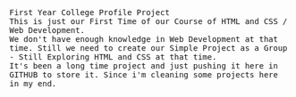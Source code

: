 <samp> First Year College Profile Project </br>
This is just our First Time of our Course of HTML and CSS / Web Development. </br>
<samp> We don't have enough knowledge in Web Development at that time. Still we need to create our Simple Project as a Group - Still Exploring HTML and CSS at that time. </br>
It's been a long time project and just pushing it here in GITHUB to store it. Since i'm cleaning some projects here in my end. </samp>
